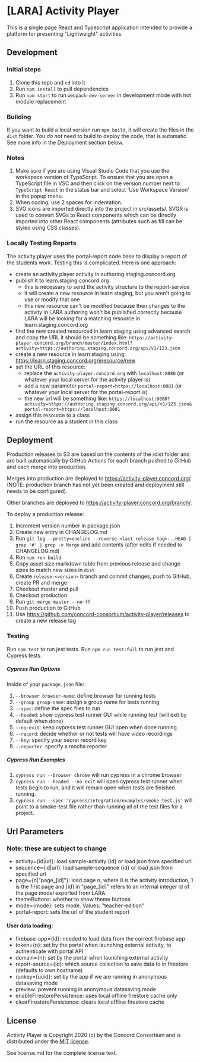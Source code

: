 # [LARA] Activity Player

This is a single page React and Typescript application intended to provide a platform for presenting "Lightweight" activities.

## Development

### Initial steps

1. Clone this repo and `cd` into it
2. Run `npm install` to pull dependencies
3. Run `npm start` to run `webpack-dev-server` in development mode with hot module replacement

### Building

If you want to build a local version run `npm build`, it will create the files in the `dist` folder.
You *do not* need to build to deploy the code, that is automatic.  See more info in the Deployment section below.

### Notes

1. Make sure if you are using Visual Studio Code that you use the workspace version of TypeScript.
   To ensure that you are open a TypeScript file in VSC and then click on the version number next to
   `TypeScript React` in the status bar and select 'Use Workspace Version' in the popup menu.
2. When coding, use 2 spaces for indentation.
3. SVG icons are imported directly into the project in src/assets/. SVGR is used to convert SVGs to React components which can be directly imported into other React components (attributes such as fill can be styled using CSS classes).

### Locally Testing Reports

The activity player uses the portal-report code base to display a report of the students work.
Testing this is complicated. Here is one approach:
- create an activity player activity in authoring.staging.concord.org
- publish it to learn.staging.concord.org
  - this is necessary to send the activity structure to the report-service
  - it will create a new resource in learn staging, but you aren't going to use or modify that one
  - this new resource can't be modified because then changes to the activity in LARA authoring won't be published correctly because LARA will be looking for a matching resource in learn.staging.concord.org
- find the new created resourced in learn staging using advanced search and copy the URL it should be something like:
  `https://activity-player.concord.org/branch/master/index.html?activity=https://authoring.staging.concord.org/api/v1/123.json`
- create a new resource in learn staging using: https://learn.staging.concord.org/eresource/new
- set the URL of this resource:
  - replace the `activity-player.concord.org` with `localhost:8080` (or whatever your local server for the activity player is)
  - add a new parameter `portal-report=https://localhost:8081` (or whatever your local server for the portal-report is)
  - the new url will be something like:
  `https://localhost:8080?activity=https://authoring.staging.concord.org/api/v1/123.json&portal-report=https://localhost:8081`
- assign this resource to a class
- run the resource as a student in this class

## Deployment

Production releases to S3 are based on the contents of the /dist folder and are built automatically by GitHub Actions for each branch pushed to GitHub and each merge into production.

Merges into production are deployed to https://activity-player.concord.org/ (NOTE: production branch has not yet been created and deployment still needs to be configured).

Other branches are deployed to https://activity-player.concord.org/branch/<name>.

To deploy a production release:

1. Increment version number in package.json
2. Create new entry in CHANGELOG.md
3. Run `git log --pretty=oneline --reverse <last release tag>...HEAD | grep '#' | grep -v Merge` and add contents (after edits if needed to CHANGELOG.md)
4. Run `npm run build`
5. Copy asset size markdown table from previous release and change sizes to match new sizes in `dist`
6. Create `release-<version>` branch and commit changes, push to GitHub, create PR and merge
7. Checkout master and pull
8. Checkout production
9. Run `git merge master --no-ff`
10. Push production to GitHub
11. Use https://github.com/concord-consortium/activity-player/releases to create a new release tag

### Testing

Run `npm test` to run jest tests. Run `npm run test:full` to run jest and Cypress tests.

##### Cypress Run Options

Inside of your `package.json` file:
1. `--browser browser-name`: define browser for running tests
2. `--group group-name`: assign a group name for tests running
3. `--spec`: define the spec files to run
4. `--headed`: show cypress test runner GUI while running test (will exit by default when done)
5. `--no-exit`: keep cypress test runner GUI open when done running
6. `--record`: decide whether or not tests will have video recordings
7. `--key`: specify your secret record key
8. `--reporter`: specify a mocha reporter

##### Cypress Run Examples

1. `cypress run --browser chrome` will run cypress in a chrome browser
2. `cypress run --headed --no-exit` will open cypress test runner when tests begin to run, and it will remain open when tests are finished running.
3. `cypress run --spec 'cypress/integration/examples/smoke-test.js'` will point to a smoke-test file rather than running all of the test files for a project.

## Url Parameters
### Note: these are subject to change

* activity={id|url}:    load sample-activity {id} or load json from specified url
* sequence={id|url}:    load sample-sequence {id} or load json from specified url
* page={n|"page_[id]"}: load page n, where 0 is the activity introduction, 1 is the first page and [id] in "page_[id]" refers to an internal integer id of the page model exported from LARA.
* themeButtons:         whether to show theme buttons
* mode={mode}:          sets mode. Values: "teacher-edition"
* portal-report:        sets the url of the student report

#### User data loading:
* firebase-app={id}: needed to load data from the correct firebase app
* token={n}:         set by the portal when launching external activity, to authenticate with portal API
* domain={n}:        set by the portal when launching external activity
* report-source={id}: which source collection to save data to in firestore (defaults to own hostname)
* runkey={uuid}:     set by the app if we are running in anonymous datasaving mode
* preview:           prevent running in anonymous datasaving mode
* enableFirestorePersistence: uses local offline firestore cache only
* clearFirestorePersistence: clears local offline firestore cache

## License

Activity Player is Copyright 2020 (c) by the Concord Consortium and is distributed under the [MIT license](http://www.opensource.org/licenses/MIT).

See license.md for the complete license text.
